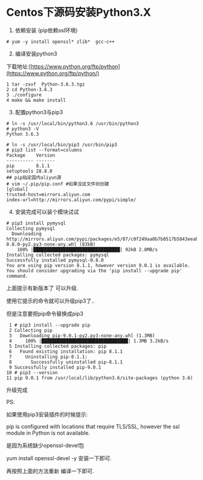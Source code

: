 # Centos下源码安装Python3.X

1. 依赖安装
(pip依赖ssl环境)
```Shell
# yum -y install openssl* zlib*  gcc-c++
```
2. 编译安装python3

下载地址:[https://www.python.org/ftp/python](https://www.python.org/ftp/python/)

```Shell
1 tar -zxvf  Python-3.6.3.tgz
2 cd Python-3.6.3
3 ./configure
4 make && make install
```

3. 配置python3与pip3

```Shell
# ln -s /usr/local/bin/python3.6 /usr/bin/python3
# python3 -V
Python 3.6.3

# ln -s /usr/local/bin/pip3 /usr/bin/pip3
# pip3 list --format=columns
Package    Version
---------- -------
pip        8.1.1
setuptools 28.8.0
## pip指定国内aliyun源
# vim ~/.pip/pip.conf #如果没这文件则创建
[global]
trusted-host=mirrors.aliyun.com
index-url=http://mirrors.aliyun.com/pypi/simple/

```

4. 安装完成可以装个模块试试

```shell
# pip3 install pymysql
Collecting pymysql
  Downloading http://mirrors.aliyun.com/pypi/packages/e5/07/c0f249aa0b7b0517b5843eeab689b9ccc6a6bb0536fc9d95e65901e6f2ac/PyMySQL-0.8.0-py2.py3-none-any.whl (83kB)
    100% |████████████████████████████████| 92kB 2.8MB/s
Installing collected packages: pymysql
Successfully installed pymysql-0.8.0
You are using pip version 8.1.1, however version 9.0.1 is available.
You should consider upgrading via the 'pip install --upgrade pip' command.
```

上面提示有新版本了  可以升级.

使用它提示的命令就可以升级pip3了..

但是注意要把pip命令替换成pip3

```Shell
 1 # pip3 install --upgrade pip
 2 Collecting pip
 3   Downloading pip-9.0.1-py2.py3-none-any.whl (1.3MB)
 4     100% |████████████████████████████████| 1.3MB 3.2kB/s
 5 Installing collected packages: pip
 6   Found existing installation: pip 8.1.1
 7     Uninstalling pip-8.1.1:
 8       Successfully uninstalled pip-8.1.1
 9 Successfully installed pip-9.0.1
10 # pip3 --version
11 pip 9.0.1 from /usr/local/lib/python3.6/site-packages (python 3.6)
```

升级完成



PS:

如果使用pip3安装插件的时候提示:

pip is configured with locations that require TLS/SSL, however the ssl module in Python is not available.

是因为系统缺少openssl-devel包

yum install openssl-devel -y  安装一下即可.

再按照上面的方法重新 编译一下即可.
